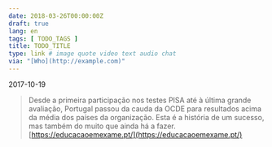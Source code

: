 ```yaml
---
date: 2018-03-26T00:00:00Z
draft: true
lang: en
tags: [ TODO_TAGS ]
title: TODO_TITLE
type: link # image quote video text audio chat
via: "[Who](http://example.com)"
---
```



2017-10-19

> Desde a primeira participação nos testes PISA até à última grande avaliação, Portugal passou da cauda da OCDE para resultados acima da média dos países da organização. Esta é a história de um sucesso, mas também do muito que ainda há a fazer.
[https://educacaoemexame.pt/](https://educacaoemexame.pt/)

